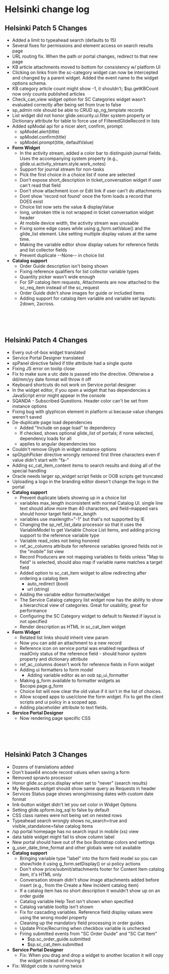 # Helsinki change log

## Helsinki Patch 5 Changes
* Added a limit to typeahead search (defaults to 15)
* Several fixes for permissions and element access on search results page
* URL routing fix. When the path or portal changes, redirect to that new page
* KB article attachments moved to bottom for consistency w/ platform UI
* Clicking on links from the sc-category widget can now be intercepted and changed by a parent widget. Added the event name to the widget options schema.
* KB category article count might show -1, it shouldn't; $sp.getKBCount now only counts published articles
* Check_can_view widget option for SC Categories widget wasn't evaluated correctly after being set from true to false
* sp_admin role should be able to CRUD sp_ng_template records
* List widget did not honor glide.security.ui.filter system property or Dictionary attribute for table to force use of FilteredGlideRecord in lists
* Added spModal api for a nicer alert, confirm, prompt:
	* spModel.alert(title)
	* spModel.confirm(title)
	* spModel.prompt(title, defaultValue)
* **Form Widget**
	* In the activity stream, added a color bar to distinguish journal fields. Uses the accompanying system property (e.g., glide.ui.activity_stream.style.work_notes)
	* Support for journal stream for non-tasks
	* Pick the first choice in a choice list if none are selected
	* Don't expose short_description in ticket_conversation widget if user can't read that field
	* Don't show attachment icon or Edit link if user can't do attachments
	* Dont show 'record not found' once the form loads a record that DOES exist
	* Choice list now sets the value & displayValue
	* long, unbroken title is not wrapped in ticket conversation widget header
	* At mobile device width, the activity stream was unusable
	* Fixing some edge cases while using g_form.setValue() and the glide_list element. Like setting multiple display values at the same time.
	* Making the variable editor show display values for reference fields and list collector fields
	* Prevent duplicate --None-- in choice list
* **Catalog support**
	* Order Guide description isn't being shown
	* Fixing reference qualifiers for list collector variable types
	* Quantity picker wasn't wide enough
	* For SP catalog item requests, Attachments are now attached to the sc_req_item instead of the sc_request
	* Order Guide didn't show images for guide or included items
	* Adding support for catalog item variable and variable set layouts: 2down, 2across.
	

<br /><br /><br />

## Helsinki Patch 4 Changes

* Every out-of-box widget translated
* Service Portal Designer translated
* spPanel directive failed if title attribute had a single quote
* Fixing JS error on toolip close
* Fix to make sure a utc date is passed into the <sn-day-ago /> directive. Otherwise a dd/mm/yy date format will throw it off
* Keyboard shortcuts do not work on Service portal designer
* In the widget editor, if you open a widget that has dependencies a JavaScript error might appear in the console
* SQANDA - Subscribed Questions. Header color can't be set from instance options
* Fixing bug with glyphicon element in platform ui because value changes weren't saved
* De-duplicate page load dependencies
	* Added "Include on page load" to dependency
	* If checked, shows optional glide_list of portals; if none selected, dependency loads for all
	* applies to angular dependencies too
* Couldn't remove Glyph in widget instance options
* spGlyphPicker directive wrongly removed first three characters even if value didn't start with "fa-"
* Adding sc_cat_item_content items to search results and doing all of the special handling
* Oracle needs larger sp_widget script fields or OOB scripts get truncated
* Uploading a logo in the branding editor doesn't change the logo in the portal
* **Catalog support**
	* Prevent duplicate labels showing up in a choice list
	* variables max_length inconsistent with normal Catalog UI. single line text should allow more than 40 characters, and field-mapped vars should honor target field max_length
	* variables use maxlength="-1" but that's not supported by IE
	* Changing the sp_ref_list_data processor so that it uses the VariableModel to get Variable Choice List items, and adding pricing support to the reference variable type
	* Variable read_roles not being honored
	* ref_ac_columns attribute for reference variables ignored fields not in the "mobile" list view
	* Record Producers are not mapping variables to fields unless "Map to field" is selected, should also map if variable name matches a target field
	* Added option to sc_cat_item widget to allow redirecting after ordering a catalog item
		* auto_redirect (bool)
		* url (string)
	* Adding the variable editor formatter/widget
	* The Service Catalog category list widget now has the ability to show a hierarchical view of categories. Great for usability, great for performance
	* Configuring the SC Category widget to default to Nested if layout is not specified
	* Render description as HTML in sc_cat_item widget
* **Form Widget** 
	* Related list links should inherit view param
	* Now you can add an attachment to a new record
	* Reference icon on service portal was enabled regardless of readOnly status of the reference field - should honor system property and dictionary attribute
	* ref_ac_columns doesn't work for reference fields in Form widget
	* Adding ui formatters to form model
		* Adding variable editor as an oob sp_ui_formatter
	* Making g_form available to formatter widgets as $scope.page.g_form
	* Choice list will now clear the old value if it isn't in the list of choices.
	* Allow scoped apps to use/clone the form widget. Fix to get the client scripts and ui policy in a scoped app.
	* Adding placeholder attribute to text fields.
* **Service Portal Designer**
	* Now rendering page specific CSS




<br /><br /><br />

## Helsinki Patch 3 Changes

* Dozens of translations added
* Don't base64 encode record values when saving a form
* Removed spnavto processor
* Honor glide.sc.price.display when set to "never" (search results)
* My Requests widget should show same query as Requests in header
* Services Status page shows wrong/missing dates with custom date format
* link-button widget didn't let you set color in Widget Options
* Setting glide.spform.log_sql to false by default
* CSS class names were not being set on nested rows
* Typeahead search wrongly shows no_search=true and visible_standalone=false catalog items
* /sp portal homepage has no search input in mobile (xs) view
* data table widget might fail to show column label
* New portal should have out of the box Bootstrap colors and settings
* g_user_date_time_format and other globals were not available
* **Catalog support**
	* Bringing variable type "label" into the form field model so you can show/hide it using g_form.setDisplay() or ui policy actions
	* Don't show price/submit/attachments footer for Content Item catalog item, it's HTML only
	* Conversation stream didn't show image attachments added before insert (e.g., from the Create a New Incident catalog item)
	* If a catalog item has no short description it wouldn't show up on an order guide
	* Catalog variable Help Text isn't shown when specified
	* Catalog variable tooltip isn't shown
	* Fix for cascading variables. Reference field display values were using the wrong model property
	* Cleaning up the mandatory field processing in order guides
	* Update Price/Recurring when checkbox variable is unchecked
	* Firing submitted events from "SC Order Guide" and "SC Cat Item"
		* $sp.sc_order_guide.submitted
		* $sp.sc_cat_item.submitted	
* **Service Portal Designer**
	* Fix: When you drag and drop a widget to another location it will copy the widget instead of moving it
* Fix: Widget code is running twice
